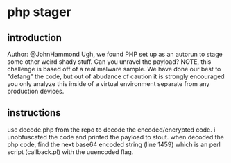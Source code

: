 
# php stager

## introduction
Author: @JohnHammond
Ugh, we found PHP set up as an autorun to stage some other weird shady stuff. Can you unravel the payload?
NOTE, this challenge is based off of a real malware sample. We have done our best to "defang" the code, but out of abudance of caution it is strongly encouraged you only analyze this inside of a virtual environment separate from any production devices.

## instructions

use decode.php from the repo to decode the encoded/encrypted code. i unobfuscated the code and printed the payload to stout. when decoded the php code, find the next base64 encoded string (line 1459) which is an perl script (callback.pl) with the uuencoded flag. 